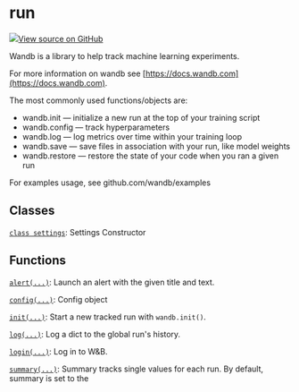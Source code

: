 # run

[![](https://www.tensorflow.org/images/GitHub-Mark-32px.png)View source on GitHub](https://www.github.com/wandb/client/tree/master/wandb/__init__.py)

Wandb is a library to help track machine learning experiments.

For more information on wandb see [https://docs.wandb.com](https://docs.wandb.com).

The most commonly used functions/objects are:

* wandb.init — initialize a new run at the top of your training script
* wandb.config — track hyperparameters
* wandb.log — log metrics over time within your training loop
* wandb.save — save files in association with your run, like model weights
* wandb.restore — restore the state of your code when you ran a given run

For examples usage, see github.com/wandb/examples

## Classes

[`class settings`](settings.md): Settings Constructor

## Functions

[`alert(...)`](alert.md): Launch an alert with the given title and text.

[`config(...)`](config.md): Config object

[`init(...)`](init.md): Start a new tracked run with `wandb.init()`.

[`log(...)`](log.md): Log a dict to the global run's history.

[`login(...)`](login.md): Log in to W&B.

[`summary(...)`](summary.md): Summary tracks single values for each run. By default, summary is set to the

